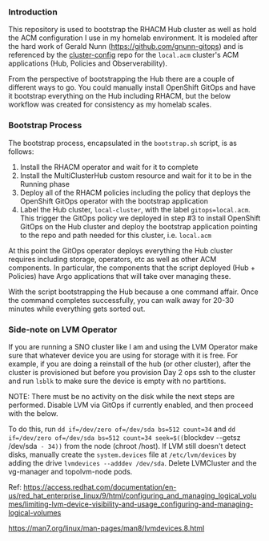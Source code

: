 ### Introduction

This repository is used to bootstrap the RHACM Hub cluster as well as hold the ACM configuration
I use in my homelab environment. It is modeled after the hard work of Gerald Nunn (https://github.com/gnunn-gitops) and is referenced by the [cluster-config](https://github.com/redhatryan/cluster-config) repo for the `local.acm` cluster's ACM applications (Hub, Policies and Observerability).

From the perspective of bootstrapping the Hub there are a couple of different ways to go. You could
manually install OpenShift GitOps and have it bootstrap everything on the Hub including RHACM, but the below workflow was created for consistency as my homelab scales.

### Bootstrap Process

The bootstrap process, encapsulated in the `bootstrap.sh` script, is as follows:

1. Install the RHACM operator and wait for it to complete
2. Install the MultiClusterHub custom resource and wait for it to be in the Running phase
3. Deploy all of the RHACM policies including the policy that deploys the OpenShift
GitOps operator with the bootstrap application
4. Label the Hub cluster, `local-cluster`, with the label `gitops=local.acm`. This trigger the
GitOps policy we deployed in step #3 to install OpenShift GitOps on the Hub cluster and
deploy the bootstrap application pointing to the repo and path needed for this cluster, i.e.
`local.acm`

At this point the GitOps operator deploys everything the Hub cluster requires including storage, operators, etc
as well as other ACM components. In particular, the components that the script deployed (Hub + Policies) have
Argo applications that will take over managing these.

With the script bootstrapping the Hub because a one command affair. Once the command completes successfully, you can walk away for 20-30 minutes while everything gets sorted out.

### Side-note on LVM Operator

If you are running a SNO cluster like I am and using the LVM Operator make sure that whatever device you are using for storage with it is free. For example, if you are doing a reinstall of the hub (or other cluster), after the cluster is provisioned but before you provision Day 2 ops ssh to the cluster and run `lsblk` to make sure the device is empty with no partitions.

NOTE: There must be no activity on the disk while the next steps are performed. Disable LVM via GitOps if currently enabled, and then proceed with the below.

To do this, run `dd if=/dev/zero of=/dev/sda bs=512 count=34` and `dd if=/dev/zero of=/dev/sda bs=512 count=34 seek=$((`blockdev --getsz /dev/sda` - 34))` from the node (chroot /host). If LVM still doesn't detect disks, manually create the `system.devices` file at `/etc/lvm/devices` by adding the drive `lvmdevices --adddev /dev/sda`. Delete LVMCluster and the vg-manager and topolvm-node pods.

Ref: https://access.redhat.com/documentation/en-us/red_hat_enterprise_linux/9/html/configuring_and_managing_logical_volumes/limiting-lvm-device-visibility-and-usage_configuring-and-managing-logical-volumes

https://man7.org/linux/man-pages/man8/lvmdevices.8.html